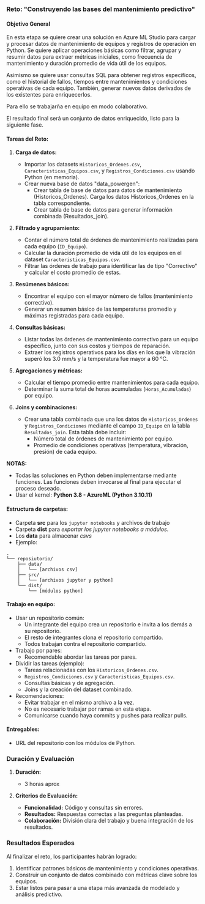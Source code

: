 ### Reto: **"Construyendo las bases del mantenimiento predictivo"**

#### **Objetivo General**  
En esta etapa se quiere crear una solución en Azure ML Studio para cargar y procesar datos de mantenimiento de equipos y registros de operación en Python. Se quiere aplicar operaciones básicas como filtrar, agrupar y resumir datos para extraer métricas iniciales, como frecuencia de mantenimiento y duración promedio de vida útil de los equipos. 

Asimismo se quiere usar consultas SQL para obtener registros específicos, como el historial de fallos, tiempos entre mantenimientos y condiciones operativas de cada equipo. También, generar nuevos datos derivados de los existentes para enriquecerlos.

Para ello se trabajarña en equipo en modo colaborativo.

El resultado final será un conjunto de datos enriquecido, listo para la siguiente fase.


#### **Tareas del Reto:**
1. **Carga de datos:**
   - Importar los datasets `Historicos_Ordenes.csv`, `Caracteristicas_Equipos.csv`, y `Registros_Condiciones.csv` usando Python (en memoria).
   - Crear nueva base de datos "data_powergen":
      - Crear tabla de base de datos para datos de mantenimiento (Historicos_Ordenes). Carga los datos Historicos_Ordenes en la tabla correspondiente.
      - Crear tabla de base de datos para generar información combinada (Resultados_join).

2. **Filtrado y agrupamiento:**
   - Contar el número total de órdenes de mantenimiento realizadas para cada equipo (`ID_Equipo`).
   - Calcular la duración promedio de vida útil de los equipos en el dataset `Caracteristicas_Equipos.csv`.
   - Filtrar las órdenes de trabajo para identificar las de tipo "Correctivo" y calcular el costo promedio de estas.

3. **Resúmenes básicos:**
   - Encontrar el equipo con el mayor número de fallos (mantenimiento correctivo).
   - Generar un resumen básico de las temperaturas promedio y máximas registradas para cada equipo.

4. **Consultas básicas:**
   - Listar todas las órdenes de mantenimiento correctivo para un equipo específico, junto con sus costos y tiempos de reparación.
   - Extraer los registros operativos para los días en los que la vibración superó los 3.0 mm/s y la temperatura fue mayor a 60 °C.

5. **Agregaciones y métricas:**
   - Calcular el tiempo promedio entre mantenimientos para cada equipo.
   - Determinar la suma total de horas acumuladas (`Horas_Acumuladas`) por equipo.

6. **Joins y combinaciones:**
   - Crear una tabla combinada que una los datos de `Historicos_Ordenes` y `Registros_Condiciones` mediante el campo `ID_Equipo` en la tabla `Resultados_join`. Esta tabla debe incluir:
     - Número total de órdenes de mantenimiento por equipo.
     - Promedio de condiciones operativas (temperatura, vibración, presión) de cada equipo.


**NOTAS:** 
- Todas las soluciones en Python deben implementarse mediante funciones. Las funciones deben invocarse al final para ejecutar el proceso deseado.
- Usar el kernel: **Python 3.8 - AzureML (Python 3.10.11)**

#### **Estructura de carpetas:**
- Carpeta **src** para los `jupyter notebooks` y archivos de trabajo  
- Carpeta **dist** para *exportar los jupyter notebooks a módulos*.
- Los **data** para almacenar *csvs*
- Ejemplo: 

```
.
└── reposiutorio/
    ├── data/
    │   └── [archivos csv]
    ├── src/
    │   └── [archivos jupyter y python]
    └── dist/
        └── [módulos python]
```


#### **Trabajo en equipo:**  
   - Usar un repositorio común:
      - Un integrante del equipo crea un repositorio e invita a los demás a su repositorio.
      - El resto de integrantes clona el repositorio compartido.
      - Todos trabajan contra el repositorio compartido.
   - Trabajo por pares:
      - Recomendable abordar las tareas por pares.
   - Dividir las tareas (ejemplo):
      - Tareas relacionadas con los `Historicos_Ordenes.csv`.
      - `Registros_Condiciones.csv` y `Caracteristicas_Equipos.csv`.
      - Consultas básicas y de agregación.
      - Joins y la creación del dataset combinado.
   - Recomendaciones:
      - Evitar trabajar en el mismo archivo a la vez.
      - No es necesario trabajar por ramas en esta etapa.
      - Comunicarse cuando haya commits y pushes para realizar pulls.

#### **Entregables:**
- URL del repositorio con los módulos de Python.


### **Duración y Evaluación**
1. **Duración:**  
   - 3 horas aprox


3. **Criterios de Evaluación:**  
   - **Funcionalidad:** Código y consultas sin errores.  
   - **Resultados:** Respuestas correctas a las preguntas planteadas.  
   - **Colaboración:** División clara del trabajo y buena integración de los resultados.


### **Resultados Esperados**
Al finalizar el reto, los participantes habrán logrado:
1. Identificar patrones básicos de mantenimiento y condiciones operativas.
2. Construir un conjunto de datos combinado con métricas clave sobre los equipos.
3. Estar listos para pasar a una etapa más avanzada de modelado y análisis predictivo.